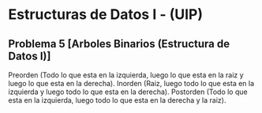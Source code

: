 # Estructuras de Datos I - (UIP)

## Problema 5 [Arboles Binarios (Estructura de Datos I)]

Preorden (Todo lo que esta en la izquierda, luego lo que esta en la raiz y luego lo que esta en la derecha).
Inorden (Raiz, luego todo lo que esta en la izquierda y luego todo lo que esta en la derecha).
Postorden (Todo lo que esta en la izquierda, luego todo lo que esta en la derecha y la raiz).